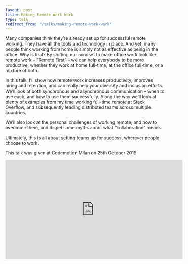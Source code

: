 ```yaml
---
layout: post
title: Making Remote Work Work
type: talk
redirect_from: "/talks/making-remote-work-work"
---
```


Many companies think they’re already set up for successful remote working. They have all the tools and technology in place. And yet, many people think working from home is simply not as effective as being in the office. Why is that? By shifting our mindset to make office work look like remote work – “Remote First” – we can help everybody to be more productive, whether they work at home full-time, at the office full-time, or a mixture of both.

In this talk, I’ll show how remote work increases productivity, improves hiring and retention, and can really help your diversity and inclusion efforts. We’ll look at both synchronous and asynchronous communication – when to use each, and how to use them successfully. Along the way we’ll look at plenty of examples from my time working full-time remote at Stack Overflow, and subsequently leading distributed teams across multiple countries.

We’ll also look at the personal challenges of working remote, and how to overcome them, and dispel some myths about what “collaboration” means.

Ultimately, this is all about setting teams up for success, wherever people choose to work.

This talk was given at Codemotion Milan on 25th October 2019.

<iframe width="560" height="315" src="https://www.youtube.com/embed/2m3FFlOk-nk" frameborder="0" allow="accelerometer; autoplay; encrypted-media; gyroscope; picture-in-picture" allowfullscreen></iframe>